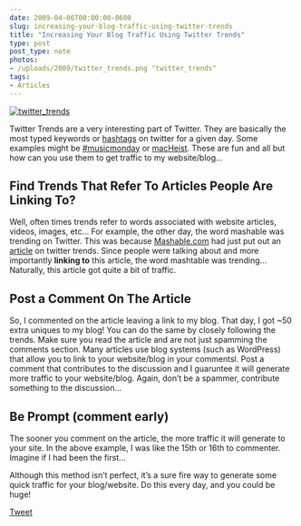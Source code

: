 ```yaml
---
date: 2009-04-06T00:00:00-0600
slug: increasing-your-blog-traffic-using-twitter-trends
title: "Increasing Your Blog Traffic Using Twitter Trends"
type: post
post_type: note
photos:
- /uploads/2009/twitter_trends.png "twitter_trends"
tags:
- Articles
---
```

[![twitter_trends](/uploads/2009/twitter_trends.png "twitter_trends")](http://brandontreb.com/wp-content/uploads/2009/04/twitter_trends.png)


Twitter Trends are a very interesting part of Twitter. They are basically the most typed keywords or [hashtags](http://twitter.pbwiki.com/Hashtags) on twitter for a given day. Some examples might be [#musicmonday](http://twitter.com/timeline/search?q=%23musicmonday&source=sidebar&category=trends) or [macHeist](http://twitter.com/timeline/search?q=MacHeist&source=sidebar&category=trends). These are fun and all but how can you use them to get traffic to my website/blog…


## Find Trends That Refer To Articles People Are Linking To?


Well, often times trends refer to words associated with website articles, videos, images, etc… For example, the other day, the word mashable was trending on Twitter. This was because [Mashable.com](http://Mashable.com) had just put out an [article](http://mashable.com/2009/04/04/twitter-trends/) on twitter trends. Since people were talking about and more importantly **linking to** this article, the word mashtable was trending…Naturally, this article got quite a bit of traffic.


## Post a Comment On The Article


So, I commented on the article leaving a link to my blog. That day, I got ~50 extra uniques to my blog! You can do the same by closely following the trends. Make sure you read the article and are not just spamming the comments section. Many articles use blog systems (such as WordPress) that allow you to link to your website/blog in your commentsl. Post a comment that contributes to the discussion and I guaruntee it will generate more traffic to your website/blog. Again, don’t be a spammer, contribute something to the discussion…


## Be Prompt (comment early)


The sooner you comment on the article, the more traffic it will generate to your site. In the above example, I was like the 15th or 16th to commenter. Imagine if I had been the first…


Although this method isn’t perfect, it’s a sure fire way to generate some quick traffic for your blog/website. Do this every day, and you could be huge!



[Tweet](http://twitter.com/share)


